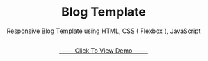 <h1 align="center">Blog Template</h1>
<p align="center">Responsive Blog Template using HTML, CSS ( Flexbox ), JavaScript</p>

<h2></h2>
<p align="center"><a href="https://mre-dev.github.io/Blog-Template/">----- Click To View Demo -----</a></p>
